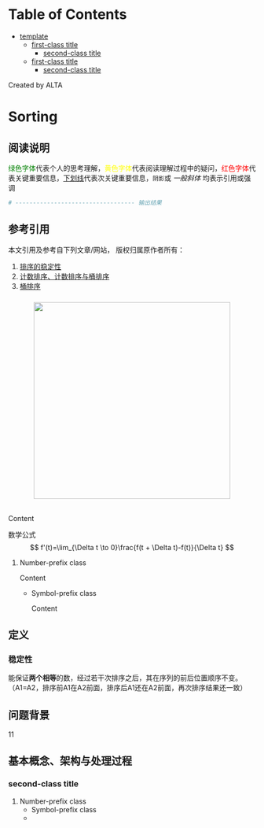 
Table of Contents
=================

   * [template](#template)
      * [first-class title](#first-class-title)
         * [second-class title](#second-class-title)
      * [first-class title](#first-class-title-1)
         * [second-class title](#second-class-title-1)

Created by ALTA
# Sorting  
## 阅读说明  

<font color=#008000>绿色字体</font>代表个人的思考理解，<font color=Yellow>黄色字体</font>代表阅读理解过程中的疑问，<font color=Red>红色字体</font>代表关键重要信息，<u>下划线</u>代表次关键重要信息，`阴影`或 *一般斜体* 均表示引用或强调 

```python
# ---------------------------------- 输出结果
```

## 参考引用  

本文引用及参考自下列文章/网站， 版权归属原作者所有：

1. [排序的稳定性](https://www.cnblogs.com/yadiel-cc/p/11829360.html)  
2. [计数排序、计数排序与桶排序](https://blog.csdn.net/qq_19446965/article/details/81517552)  
3. [桶排序](https://www.jianshu.com/p/204ed43aec0c)

### 

<div align="center"> <img src="https://blackholemedia.github.io/documents/statics/417bc315-4409-48c6-83e0-59e8d405429e.jpg" width="400px"> </div><br>

Content 

数学公式
$$
f'(t)=\lim_{\Delta t \to 0}\frac{f(t + \Delta t)-f(t)}{\Delta t}
$$

1. Number-prefix class  

   Content 

   - Symbol-prefix class 

     Content 

## 定义  

### 稳定性  

能保证**两个相等**的数，经过若干次排序之后，其在序列的前后位置顺序不变。（A1=A2，排序前A1在A2前面，排序后A1还在A2前面，再次排序结果还一致）

## 问题背景  

11

## 基本概念、架构与处理过程  

### second-class title  

1. Number-prefix class  
   - Symbol-prefix class
   - 